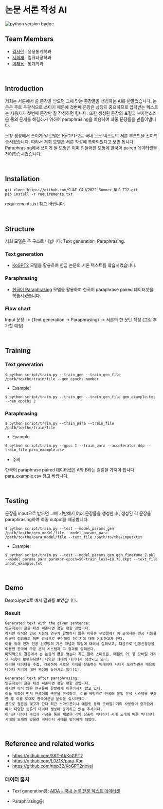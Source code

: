 # 논문 서론 작성 AI

![python version badge](https://img.shields.io/badge/python-3.8.12-red)

## Team Members

- [김서린](https://github.com/Seorin-Kim) : 응용통계학과 </br>
- [서희재](https://github.com/linkyouhj) : 컴퓨터공학과 </br>
- [이재용](https://github.com/jaeyonggy) : 통계학과 </br>

<br>

## Introduction

저희는 서론에서 쓸 문장을 받으면 그에 맞는 문장들을 생성하는 AI를 만들었습니다. 논문은 주로 두괄식으로 쓰이기 때문에 첫번째 문장은 상당히 중요하므로 입력받는 텍스트는 사용자가 첫번째 문장만 잘 작성하면 됩니다. 또한 생성된 문장의 표절과 부자연스러움 등의 문제를 해결하기 위하여 paraphrasing을 이용하여 최종 문장들을 만들어냅니다.

문장 생성에서 쓰이게 될 모델은 KoGPT-2로 국내 논문 텍스트의 서론 부분만을 전이학습시켰습니다. 따라서 저희 모델은 서론 작성에 특화되었다고 보면 됩니다. Paraphrasing에서 쓰이게 될 모형은 이미 만들어진 모형에 한국어 paired 데이터셋을 전이학습시켰습니다.

<br>

## Installation

```console
git clone https://github.com/CUAI-CAU/2022_Summer_NLP_T12.git
pip install -r requirements.txt
```

requirements.txt 참고 바랍니다.

<br>

## Structure

저희 모델은 두 구조로 나뉩니다: Text generation, Paraphrasing.

### Text generation

- [KoGPT2](https://github.com/SKT-AI/KoGPT2) 모델을 활용하여 한글 논문의 서론 텍스트를 학습시켰습니다.

### Paraphrasing

- [한국어 Paraphrasing](https://github.com/L0Z1K/para-Kor) 모델을 활용하여 한국어 paraphrase paired 데이터셋을 학습시켰습니다.

### Flow chart

Input 문장 -> (Text generation -> Paraphrasing) -> 서론의 한 문단 작성 (그림 추가할 예정)

<br>

## Training

### Text generation

```console
$ python script/train.py --train_gen --train_gen_file /path/to/the/train/file --gen_epochs number
```

- Example:

```console
$ python script/train.py --train_gen --train_gen_file gen_example.txt --gen_epochs 2
```

### Paraphrasing

```console
$ python script/train.py --train_para --train_file /path/to/the/train/file
```
- Example:

```console
$ python script/train.py --gpus 1 --train_para --accelerator ddp --train_file para_example.csv
```

- 주의

한국어 paraphrase paired 데이터셋은 A와 B라는 컬럼을 가져야 합니다. para_example.csv 참고 바랍니다.

<br>

## Testing

문장을 input으로 받으면 그에 기반해서 여러 문장들을 생성한 후, 생성된 각 문장을 paraphrasing하여 최종 output을 제공합니다.

```console
$ python script/train.py --test --model_params_gen /path/to/the/gen_model/file --model_params_para /path/to/the/para_model/file --text_file /path/to/the/input/txt
```
- Example:

```console
$ python script/train.py --test --model_params_gen gen_finetune_2.pkl --model_params_para paraKor-epoch=50-train_loss=18.75.ckpt --text_file input_example.txt
```

<br>

## Demo

Demo.ipynb로 예시 결과를 보였습니다.

### Result

```console
Generated text with the given sentence:
인공지능이 글을 대신 써준다면 정말 편할 것입니다.
하지만 아직은 인공 지능의 연구가 활발하지 않은 이유는 무엇일까? 이 글에서는 인공 지능을 어떻게 정의하고 어떤 방식으로 구현해야 하는지에 대해 논의하고자 한다.
이를 위해 먼저 인공 신경망의 기본 개념과 특징에 대해서 살펴보고, 다음으로 인공신경망을 이용한 한국어 구문 분석 시스템과 그 결과를 살펴본다.
마지막으로 결론에서 본 논문의 끝을 맺는다 최근 들어 스마트폰, 태블릿 PC 등 모바일 기기의 사용이 보편화되면서 다양한 형태의 데이터가 생성되고 있다.
이러한 데이터를 수집, 가공하여 새로운 가치를 창출하는 빅데이터 시대가 도래하면서 대용량 데이터 처리에 대한 관심이 높아지고 있다[1].

Generated text after paraphrasing:
인공지능이 글을 대신 써준다면 정말 편할 것입니다.
하지만 아직 많은 연구들이 활발하게 이루어지지 않고 있다.
이를 위하여 먼저 한국어의 구문을 분석하고, 이를 바탕으로 한국어 문법 분석 시스템을 구축한 후 이를 토대로 한국어문법 분석을 실시하였다.
끝으로 결론을 맺고자 한다 최근 스마트폰이나 태블릿 등의 모바일기기의 사용량이 증가함에 따라 다양한 종류의 데이터 생성이 증가하고 있는 추세이다.
이러한 데이터 수집과 가공을 통한 새로운 가치 창출이 빅데이터 시대 도래에 따른 빅데이터 시대의 도래와 맞물려 빅데이터 시대를 맞이하게 되었다.
```

<br>

## Reference and related works

- https://github.com/SKT-AI/KoGPT2
- https://github.com/L0Z1K/para-Kor
- https://github.com/ttop32/KoGPT2novel

### 데이터 출처

- Text generation용: [AIDA - 국내 논문 전문 텍스트 데이터셋](https://aida.kisti.re.kr/data/19b111b4-03a5-40e4-87bd-844590a11202)

- Paraphrasing용:  

<br>




